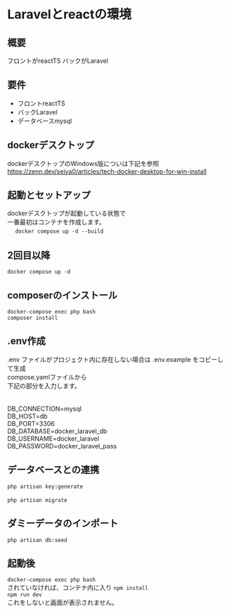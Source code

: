 # Laravelとreactの環境

## 概要
フロントがreactTS バックがLaravel

## 要件
- フロントreactTS
- バックLaravel
- データベースmysql

## dockerデスクトップ
dockerデスクトップのWindows版についは下記を参照<br>
https://zenn.dev/seiya0/articles/tech-docker-desktop-for-win-install

## 起動とセットアップ
dockerデスクトップが起動している状態で<br>
一番最初はコンテナを作成します。<br>　
`docker compose up -d --build`<br>

## 2回目以降
`docker compose up -d`<br>

## composerのインストール
`docker-compose exec php bash`<br>
`composer install`

## .env作成
.env ファイルがプロジェクト内に存在しない場合は .env.example をコピーして生成<br>
compose.yamlファイルから<br>
下記の部分を入力します。<br>
<br>
<br>
DB_CONNECTION=mysql<br>
DB_HOST=db<br>
DB_PORT=3306<br>
DB_DATABASE=docker_laravel_db<br>
DB_USERNAME=docker_laravel<br>
DB_PASSWORD=docker_laravel_pass<br>

## データベースとの連携
`php artisan key:generate`<br>
<br>
`php artisan migrate`<br>

## ダミーデータのインポート
`php artisan db:seed`

## 起動後
`docker-compose exec php bash`<br>
されていなければ、コンテナ内に入り
`npm install`<br>
`npm run dev`<br>
これをしないと画面が表示されません。

